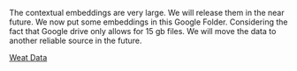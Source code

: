 The contextual embeddings are very large. We will release them in the near future. We now put some embeddings in this Google Folder. Considering the fact that Google drive only allows for 15 gb files. We will move the data to another reliable source in the future.

[Weat Data](https://drive.google.com/drive/folders/1siSNhkN657fV8nsdtDQwvZdhA4PBCAkR?usp=sharing)
